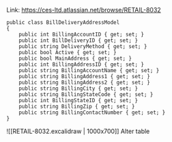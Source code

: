 Link: https://ces-ltd.atlassian.net/browse/RETAIL-8032

```CSharp
public class BillDeliveryAddressModel
{
    public int BillingAccountID { get; set; }
    public int BillDeliveryID { get; set; }
    public string DeliveryMethod { get; set; }
    public bool Active { get; set; }
    public bool MainAddress { get; set; }
    public int BillingAddressID { get; set; }
    public string BillingAccountName { get; set; }
    public string BillingAddress1 { get; set; }
    public string BillingAddress2 { get; set; }
    public string BillingCity { get; set; }
    public string BillingStateCode { get; set; }
    public int BillingStateID { get; set; }
    public string BillingZip { get; set; }
    public string BillingContactNumber { get; set; }
}
```

![[RETAIL-8032.excalidraw | 1000x700]]
Alter table
